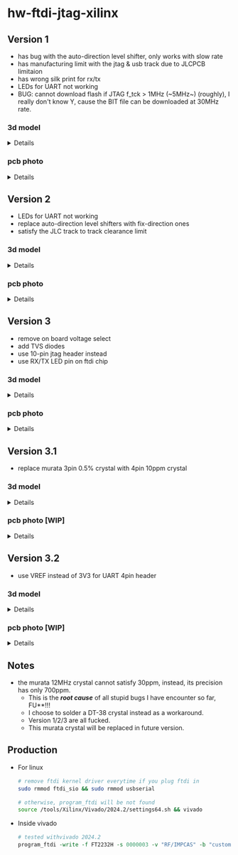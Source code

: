 # hw-ftdi-jtag-xilinx

## Version 1
- has bug with the auto-direction level shifter, only works with slow rate
- has manufacturing limit with the jtag & usb track due to JLCPCB limitaion
- has wrong silk print for rx/tx
- LEDs for UART not working
- BUG: cannot download flash if JTAG f_tck > 1MHz (~5MHz~) (roughly), I really don't know Y, cause the BIT file can be downloaded at 30MHz rate.

### 3d model

<details>

  ![top_3d_v1](images/top_3d.png)
  ![bottom_3d_v1](images/bottom_3d.png)

</details>

### pcb photo

<details>

  ![pcb v1](images/v1.jpg)

</details>


## Version 2
- LEDs for UART not working
- replace auto-direction level shifters with fix-direction ones
- satisfy the JLC track to track clearance limit

### 3d model

<details>

  ![top_3d_v2](images/v2_top_3d.png)

</details>

### pcb photo

<details>

  ![pcb v2](images/v2.jpg)

</details>

## Version 3
- remove on board voltage select
- add TVS diodes
- use 10-pin jtag header instead
- use RX/TX LED pin on ftdi chip

### 3d model

<details>

  ![top_3d_v3](images/v3_3d.png)

</details>

### pcb photo

<details>

  ![pcb v3](images/v3.jpg)

</details>

## Version 3.1
- replace murata 3pin 0.5% crystal with 4pin 10ppm crystal

### 3d model

<details>

  ![top_3d_v3.1](images/v3.1_3d.png)

</details>

### pcb photo [WIP]

<details>

  ![pcb v3.1](images/v3.1.jpg)

</details>

## Version 3.2
- use VREF instead of 3V3 for UART 4pin header

### 3d model

<details>

  ![top_3d_v3.2](images/v3.2_3d.png)

</details>

### pcb photo [WIP]

<details>

  ![pcb v3.2](images/v3.2.jpg)

</details>

## Notes
- the murata 12MHz crystal cannot satisfy 30ppm, instead, its precision has only 700ppm.
  - This is the ***root cause*** of all stupid bugs I have encounter so far, FU**!!!
  - I choose to solder a DT-38 crystal instead as a workaround.
  - Version 1/2/3 are all fucked.
  - This murata crystal will be replaced in future version.

## Production
- For linux
  ```bash
  # remove ftdi kernel driver everytime if you plug ftdi in
  sudo rmmod ftdi_sio && sudo rmmod usbserial
  ```
  ```bash
  # otherwise, program_ftdi will be not found
  source /tools/Xilinx/Vivado/2024.2/settings64.sh && vivado
  ```
- Inside vivado
  ```tcl
  # tested withvivado 2024.2
  program_ftdi -write -f FT2232H -s 0000003 -v "RF/IMPCAS" -b "custom" -d "FT2232H JTAG Cable 10P"
  ```